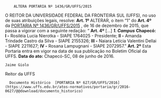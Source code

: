         ALTERA PORTARIA Nº 1436/GR/UFFS/2015  

 O REITOR DA UNIVERSIDADE FEDERAL DA FRONTEIRA SUL (UFFS), no uso de suas atribuições legais, resolve:   **Art. 1º** ALTERAR, o item “1” do **Art. 4º** da [PORTARIA Nº 1436/GR/UFFS/2015](https://www.uffs.edu.br/atos-normativos/portaria/gr/2015-1436)  , de 16 de dezembro de 2015, que passa a vigorar com a seguinte redação: “ **Art. 4º** [...]  ***1. Campus***  **Chapecó:**  **I -** Rosiléia Lucia Nierotka - SIAPE 1764025 - Presidente; **II -** Amanda Trindade Castro da Silva - SIAPE 2155326; **III -** Naiara Letícia Valentini Dellai - SIAPE 2211627; **IV -** Rosana Lampugnani - SIAPE 2072957.”   **Art. 2º** Esta Portaria entra em vigor na data de sua publicação no Boletim Oficial da UFFS.      **Data do ato:** Chapecó-SC, 08 de junho de 2016.   
 

    Jaime Giolo   
 Reitor da UFFS 

      Documento Histórico  [PORTARIA Nº 627/GR/UFFS/2016](https://www.uffs.edu.br/atos-normativos/portaria/gr/2016-0627/@@download/documento_historico)     
      